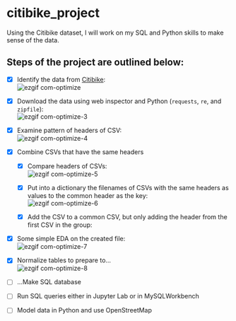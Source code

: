 # citibike_project
Using the Citibike dataset, I will work on my SQL and Python skills to make sense of the data.

## Steps of the project are outlined below:
- [X] Identify the data from [Citibike](https://ride.citibikenyc.com/system-data):  
![ezgif com-optimize](https://github.com/sralter/citibike_project/assets/25013680/b067f46f-cfc7-4eaa-afc9-3e3a5594ed8f)

- [X] Download the data using web inspector and Python (`requests`, `re`, and `zipfile`):  
![ezgif com-optimize-3](https://github.com/sralter/citibike_project/assets/25013680/31a6e954-7d0d-4867-a5f4-7ecd2fe88299)

- [X] Examine pattern of headers of CSV:  
![ezgif com-optimize-4](https://github.com/sralter/citibike_project/assets/25013680/ea312ded-27b6-43d7-b058-f265676634cc)

- [X] Combine CSVs that have the same headers
    - [X] Compare headers of CSVs:  
![ezgif com-optimize-5](https://github.com/sralter/citibike_project/assets/25013680/48976048-625f-4ba5-a25c-3f0ac73ae69e)

    - [X] Put into a dictionary the filenames of CSVs with the same headers as values to the common header as the key:  
![ezgif com-optimize-6](https://github.com/sralter/citibike_project/assets/25013680/42cb5f2b-95e0-408c-a149-4f60f82803fa)

    - [X] Add the CSV to a common CSV, but only adding the header from the first CSV in the group:  

- [X] Some simple EDA on the created file:  
![ezgif com-optimize-7](https://github.com/sralter/citibike_project/assets/25013680/640e439b-ef81-4f62-b5c2-bf987dbe32d2)

- [X] Normalize tables to prepare to...  
![ezgif com-optimize-8](https://github.com/sralter/citibike_project/assets/25013680/841121b7-05ed-489a-b642-6e740dd58a0d)


- [ ] ...Make SQL database  



- [ ] Run SQL queries either in Jupyter Lab or in MySQLWorkbench  



- [ ] Model data in Python and use OpenStreetMap  

